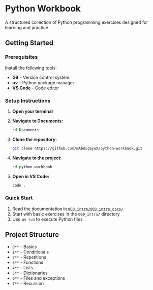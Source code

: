 # Python Workbook

A structured collection of Python programming exercises designed for learning and practice.

## Getting Started

### Prerequisites

Install the following tools:
- **Git** - Version control system
- **uv** - Python package manager
- **VS Code** - Code editor

### Setup Instructions

1. **Open your terminal**

2. **Navigate to Documents:**
   ```bash
   cd Documents
   ```

3. **Clone the repository:**
   ```bash
   git clone https://github.com/mAbduqayum/python-workbook.git
   ```

4. **Navigate to the project:**
   ```bash
   cd python-workbook
   ```

5. **Open in VS Code:**
   ```bash
   code .
   ```

### Quick Start

1. Read the documentation in [`000_intro/000_intro_docs/`](000_intro/000_intro_docs/table_of_contents.md)
2. Start with basic exercises in the `000_intro/` directory
3. Use `uv run` to execute Python files

## Project Structure

- `0**` - Basics
- `1**` - Conditionals
- `2**` - Repetitions
- `3**` - Functions
- `4**` - Lists
- `5**` - Dictionaries
- `6**` - Files and exceptions
- `7**` - Recursion

